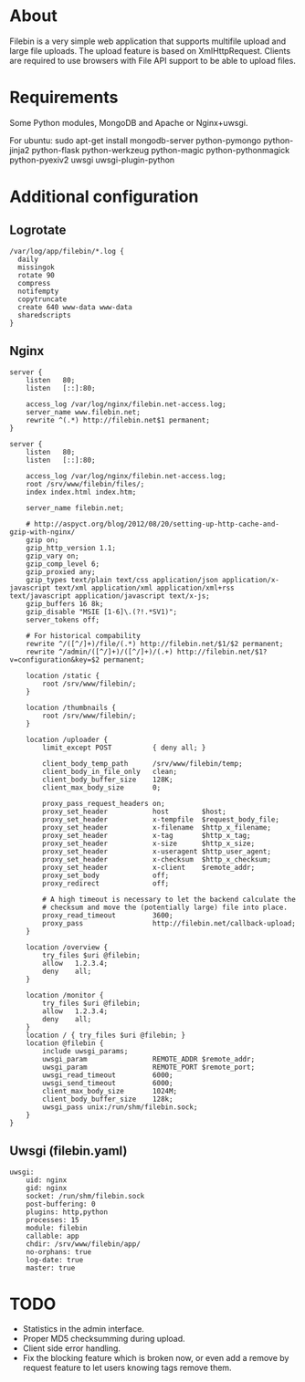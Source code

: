 About
=====
Filebin is a very simple web application that supports multifile upload and large file uploads. The upload feature is based on XmlHttpRequest. Clients are required to use browsers with File API support to be able to upload files.

Requirements
============
Some Python modules, MongoDB and Apache or Nginx+uwsgi.

For ubuntu:
    sudo apt-get install mongodb-server python-pymongo python-jinja2 python-flask python-werkzeug python-magic python-pythonmagick python-pyexiv2 uwsgi uwsgi-plugin-python

Additional configuration
========================

Logrotate
---------
    /var/log/app/filebin/*.log {
      daily
      missingok
      rotate 90
      compress
      notifempty
      copytruncate
      create 640 www-data www-data
      sharedscripts
    }

Nginx 
-------
    server {
        listen   80;
        listen   [::]:80;
    
        access_log /var/log/nginx/filebin.net-access.log;
        server_name www.filebin.net;
        rewrite ^(.*) http://filebin.net$1 permanent;
    }

    server {
        listen   80;
        listen   [::]:80;
    
        access_log /var/log/nginx/filebin.net-access.log;
        root /srv/www/filebin/files/;
        index index.html index.htm;
    
        server_name filebin.net;
    
        # http://aspyct.org/blog/2012/08/20/setting-up-http-cache-and-gzip-with-nginx/
        gzip on;
        gzip_http_version 1.1;
        gzip_vary on;
        gzip_comp_level 6;
        gzip_proxied any;
        gzip_types text/plain text/css application/json application/x-javascript text/xml application/xml application/xml+rss text/javascript application/javascript text/x-js;
        gzip_buffers 16 8k;
        gzip_disable "MSIE [1-6]\.(?!.*SV1)";
        server_tokens off;
    
        # For historical compability
        rewrite ^/([^/]+)/file/(.*) http://filebin.net/$1/$2 permanent;
        rewrite ^/admin/([^/]+)/([^/]+)/(.+) http://filebin.net/$1?v=configuration&key=$2 permanent;
    
        location /static {
            root /srv/www/filebin/;
        }
    
        location /thumbnails {
            root /srv/www/filebin/;
        }
    
        location /uploader {
            limit_except POST          { deny all; }
    
            client_body_temp_path      /srv/www/filebin/temp;
            client_body_in_file_only   clean;
            client_body_buffer_size    128K;
            client_max_body_size       0;
    
            proxy_pass_request_headers on;
            proxy_set_header           host        $host;
            proxy_set_header           x-tempfile  $request_body_file;
            proxy_set_header           x-filename  $http_x_filename;
            proxy_set_header           x-tag       $http_x_tag;
            proxy_set_header           x-size      $http_x_size;
            proxy_set_header           x-useragent $http_user_agent;
            proxy_set_header           x-checksum  $http_x_checksum;
            proxy_set_header           x-client    $remote_addr;
            proxy_set_body             off;
            proxy_redirect             off;
    
            # A high timeout is necessary to let the backend calculate the
            # checksum and move the (potentially large) file into place.
            proxy_read_timeout         3600;
            proxy_pass                 http://filebin.net/callback-upload;
        }
    
        location /overview {
            try_files $uri @filebin;
            allow   1.2.3.4;
            deny    all;
        }
    
        location /monitor {
            try_files $uri @filebin;
            allow   1.2.3.4;
            deny    all;
        }
        location / { try_files $uri @filebin; }
        location @filebin {
            include uwsgi_params;
            uwsgi_param                REMOTE_ADDR $remote_addr;
            uwsgi_param                REMOTE_PORT $remote_port;
            uwsgi_read_timeout         6000;
            uwsgi_send_timeout         6000;
            client_max_body_size       1024M;
            client_body_buffer_size    128k;
            uwsgi_pass unix:/run/shm/filebin.sock;
        }
    }

Uwsgi (filebin.yaml)
-------
    uwsgi:
        uid: nginx
        gid: nginx
        socket: /run/shm/filebin.sock
        post-buffering: 0
        plugins: http,python
        processes: 15
        module: filebin
        callable: app
        chdir: /srv/www/filebin/app/
        no-orphans: true
        log-date: true
        master: true

TODO
====
* Statistics in the admin interface.
* Proper MD5 checksumming during upload.
* Client side error handling.
* Fix the blocking feature which is broken now, or even add a remove by request feature to let users knowing tags remove them.

